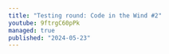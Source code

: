 ```yaml
---
title: "Testing round: Code in the Wind #2"
youtube: 9ftrgC60pPk
managed: true
published: "2024-05-23"
---
```


